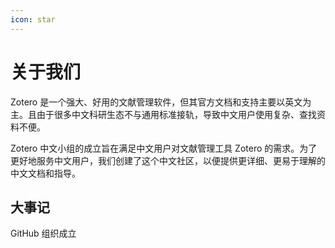 ```yaml
---
icon: star
---
```


# 关于我们

Zotero 是一个强大、好用的文献管理软件，但其官方文档和支持主要以英文为主。且由于很多中文科研生态不与通用标准接轨，导致中文用户使用复杂、查找资料不便。

Zotero 中文小组的成立旨在满足中文用户对文献管理工具 Zotero 的需求。为了更好地服务中文用户，我们创建了这个中文社区，以便提供更详细、更易于理解的中文文档和指导。

## 大事记

<!-- markdownlint-disable -->

<script setup>
import {ElTimeline, ElTimelineItem} from "element-plus"
import 'element-plus/es/components/timeline/style/css'
import 'element-plus/es/components/timeline-item/style/css'
</script>

<el-timeline>
    <el-timeline-item timestamp="2020.8.1">
        GitHub 组织成立
    </el-timeline-item>
</el-timeline>

<!-- markdownlint-restore -->
